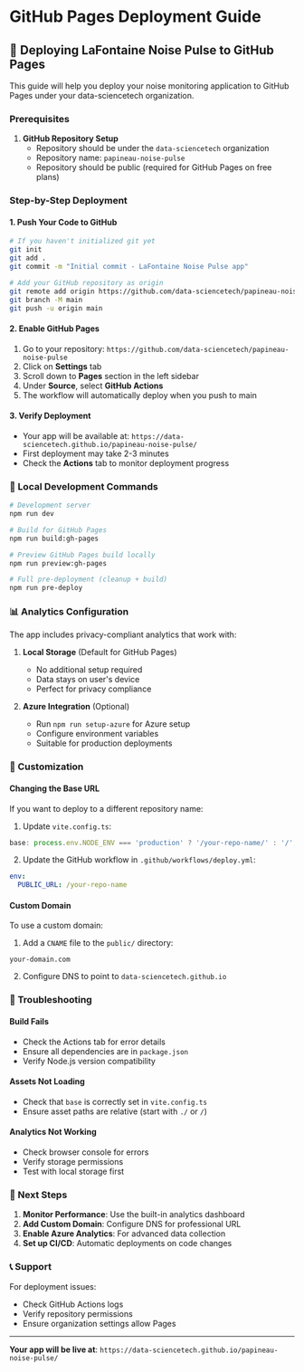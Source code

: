 # GitHub Pages Deployment Guide

## 🚀 Deploying LaFontaine Noise Pulse to GitHub Pages

This guide will help you deploy your noise monitoring application to GitHub Pages under your data-sciencetech organization.

### Prerequisites

1. **GitHub Repository Setup**
   - Repository should be under the `data-sciencetech` organization
   - Repository name: `papineau-noise-pulse`
   - Repository should be public (required for GitHub Pages on free plans)

### Step-by-Step Deployment

#### 1. **Push Your Code to GitHub**
```bash
# If you haven't initialized git yet
git init
git add .
git commit -m "Initial commit - LaFontaine Noise Pulse app"

# Add your GitHub repository as origin
git remote add origin https://github.com/data-sciencetech/papineau-noise-pulse.git
git branch -M main
git push -u origin main
```

#### 2. **Enable GitHub Pages**
1. Go to your repository: `https://github.com/data-sciencetech/papineau-noise-pulse`
2. Click on **Settings** tab
3. Scroll down to **Pages** section in the left sidebar
4. Under **Source**, select **GitHub Actions**
5. The workflow will automatically deploy when you push to main

#### 3. **Verify Deployment**
- Your app will be available at: `https://data-sciencetech.github.io/papineau-noise-pulse/`
- First deployment may take 2-3 minutes
- Check the **Actions** tab to monitor deployment progress

### 🔧 Local Development Commands

```bash
# Development server
npm run dev

# Build for GitHub Pages
npm run build:gh-pages

# Preview GitHub Pages build locally
npm run preview:gh-pages

# Full pre-deployment (cleanup + build)
npm run pre-deploy
```

### 📊 Analytics Configuration

The app includes privacy-compliant analytics that work with:

1. **Local Storage** (Default for GitHub Pages)
   - No additional setup required
   - Data stays on user's device
   - Perfect for privacy compliance

2. **Azure Integration** (Optional)
   - Run `npm run setup-azure` for Azure setup
   - Configure environment variables
   - Suitable for production deployments

### 🔧 Customization

#### Changing the Base URL
If you want to deploy to a different repository name:

1. Update `vite.config.ts`:
```typescript
base: process.env.NODE_ENV === 'production' ? '/your-repo-name/' : '/',
```

2. Update the GitHub workflow in `.github/workflows/deploy.yml`:
```yaml
env:
  PUBLIC_URL: /your-repo-name
```

#### Custom Domain
To use a custom domain:

1. Add a `CNAME` file to the `public/` directory:
```
your-domain.com
```

2. Configure DNS to point to `data-sciencetech.github.io`

### 🐛 Troubleshooting

#### Build Fails
- Check the Actions tab for error details
- Ensure all dependencies are in `package.json`
- Verify Node.js version compatibility

#### Assets Not Loading
- Check that `base` is correctly set in `vite.config.ts`
- Ensure asset paths are relative (start with `./` or `/`)

#### Analytics Not Working
- Check browser console for errors
- Verify storage permissions
- Test with local storage first

### 🚀 Next Steps

1. **Monitor Performance**: Use the built-in analytics dashboard
2. **Add Custom Domain**: Configure DNS for professional URL
3. **Enable Azure Analytics**: For advanced data collection
4. **Set up CI/CD**: Automatic deployments on code changes

### 📞 Support

For deployment issues:
- Check GitHub Actions logs
- Verify repository permissions
- Ensure organization settings allow Pages

---

**Your app will be live at**: `https://data-sciencetech.github.io/papineau-noise-pulse/`
